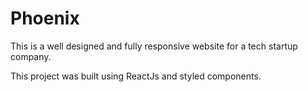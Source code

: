 # Phoenix

This is a well designed and fully responsive website for a tech startup company.

This project was built using ReactJs and styled components.
